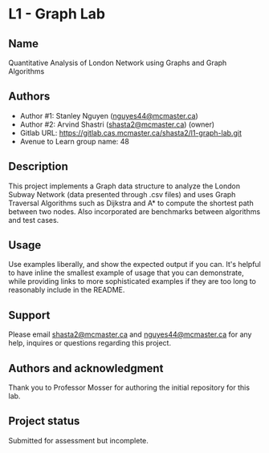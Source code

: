 # L1 - Graph Lab

## Name
Quantitative Analysis of London Network using Graphs and Graph Algorithms

## Authors
- Author #1: Stanley Nguyen (nguyes44@mcmaster.ca)
- Author #2: Arvind Shastri (shasta2@mcmaster.ca) (owner)
- Gitlab URL: https://gitlab.cas.mcmaster.ca/shasta2/l1-graph-lab.git
- Avenue to Learn group name: 48

## Description
This project implements a Graph data structure to analyze the London Subway Network (data presented through .csv files) and uses Graph Traversal 
Algorithms such as Dijkstra and A* to compute the shortest path between two nodes. Also incorporated are benchmarks between algorithms and test cases.

## Usage
Use examples liberally, and show the expected output if you can. It's helpful to have inline the smallest example of usage that you can demonstrate, while providing links to more sophisticated examples if they are too long to reasonably include in the README.

## Support
Please email shasta2@mcmaster.ca and nguyes44@mcmaster.ca for any help, inquires or questions regarding this project.

## Authors and acknowledgment
Thank you to Professor Mosser for authoring the initial repository for this lab.

## Project status
Submitted for assessment but incomplete.
